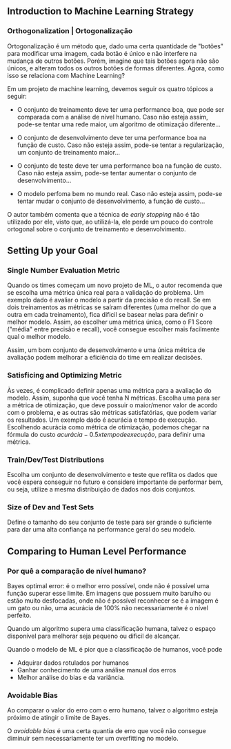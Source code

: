 ## Introduction to Machine Learning Strategy

### Orthogonalization | Ortogonalização

Ortogonalização é um método que, dado uma certa quantidade de "botões" para modificar uma imagem, cada botão é único e não interfere na mudança de outros botões. Porém, imagine que tais botões agora não são únicos, e alteram todos os outros botões de formas diferentes. Agora, como isso se relaciona com Machine Learning?

Em um projeto de machine learning, devemos seguir os quatro tópicos a seguir:

- O conjunto de treinamento deve ter uma performance boa, que pode ser comparada com a análise de nível humano. Caso não esteja assim, pode-se tentar uma rede maior, um algoritmo de otimização diferente...

- O conjunto de desenvolvimento deve ter uma performance boa na função de custo. Caso não esteja assim, pode-se tentar a regularização, um conjunto de treinamento maior...

- O conjunto de teste deve ter uma performance boa na função de custo. Caso não esteja assim, pode-se tentar aumentar o conjunto de desenvolvimento...

- O modelo perfoma bem no mundo real. Caso não esteja assim, pode-se tentar mudar o conjunto de desenvolvimento, a função de custo...


O autor também comenta que a técnica de *early stopping* não é tão utilizado por ele, visto que, ao utilizá-la, ele perde um pouco do controle ortogonal sobre o conjunto de treinamento e desenvolvimento.

## Setting Up your Goal

### Single Number Evaluation Metric

Quando os times começam um novo projeto de ML, o autor recomenda que se escolha uma métrica única real para a validação do problema. Um exemplo dado é avaliar o modelo a partir da precisão e do recall. Se em dois treinamentos as métricas se saíram diferentes (uma melhor do que a outra em cada treinamento), fica dificil se basear nelas para definir o melhor modelo. Assim, ao escolher uma métrica única, como o F1 Score ("média" entre precisão e recall), você consegue escolher mais facilmente qual o melhor modelo.

Assim, um bom conjunto de desenvolvimento e uma única métrica de avaliação podem melhorar a eficiência do time em realizar decisões.

### Satisficing and Optimizing Metric

Às vezes, é complicado definir apenas uma métrica para a avaliação do modelo. Assim, suponha que você tenha N métricas. Escolha uma para ser a métrica de otimização, que deve possuir o maior/menor valor de acordo com o problema, e as outras são métricas satisfatórias, que podem variar os resultados. Um exemplo dado é acurácia e tempo de execução. Escolhendo acurácia como métrica de otimização, podemos chegar na fórmula do custo $acurácia -  0.5xtempo de execução$, para definir uma métrica.

### Train/Dev/Test Distributions

Escolha um conjunto de desenvolvimento e teste que reflita os dados que você espera conseguir no futuro e considere importante de performar bem, ou seja, utilize a mesma distribuição de dados nos dois conjuntos.

### Size of Dev and Test Sets

Define o tamanho do seu conjunto de teste para ser grande o suficiente para dar uma alta confiança na performance geral do seu modelo.

## Comparing to Human Level Performance

### Por quê a comparação de nível humano?

Bayes optimal error: é o melhor erro possível, onde não é possível uma função superar esse limite. Em imagens que possuem muito barulho ou estão muito desfocadas, onde não é possível reconhecer se é a imagem é um gato ou não, uma acurácia de 100% não necessariamente é o nível perfeito.

Quando um algoritmo supera uma classificação humana, talvez o espaço disponível para melhorar seja pequeno ou dificil de alcançar.

Quando o modelo de ML é pior que a classificação de humanos, você pode
- Adquirar dados rotulados por humanos
- Ganhar conhecimento de uma análise manual dos erros
- Melhor análise do bias e da variância.

### Avoidable Bias

Ao comparar o valor do erro com o erro humano, talvez o algoritmo esteja próximo de atingir o limite de Bayes. 

O *avoidable bias* é uma certa quantia de erro que você não consegue diminuir sem necessariamente ter um overfitting no modelo.
